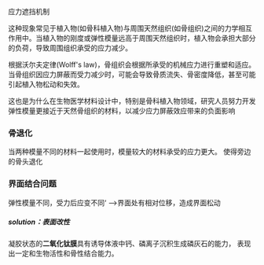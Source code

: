 应力遮挡机制

这种现象常见于植入物(如骨科植入物)与周围天然组织(如骨组织)之间的力学相互作用中。当植入物的刚度或弹性模量远高于周围天然组织时，植入物会承担大部分的负荷，导致周围组织承受的应力减少。

根据沃尔夫定律(Wolff's law)，骨组织会根据所承受的机械应力进行重塑和适应。当骨组织因应力屏蔽而受力减少时，可能会导致骨质流失、骨密度降低，甚至可能引起植入物松动和失效。

这也是为什么在生物医学材料设计中，特别是骨科植入物领域，研究人员努力开发弹性模量更接近于天然骨组织的材料，以减少应力屏蔽效应带来的负面影响


### 骨退化
当两种模量不同的材料一起使用时，模量较大的材料承受的应力更大。
使得旁边的骨头退化


### 界面结合问题

弹性模量不同，受力后应变不同‘
-->界面处有相对位移，造成界面松动


##### solution：表面改性
凝胶状态的**二氧化钛膜**具有诱导体液中钙、磷离子沉积生成磷灰石的能力，
表现出一定和生物活性和骨性结合能力。